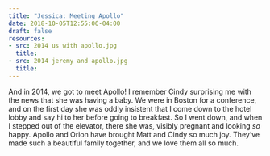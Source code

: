 ```yaml
---
title: "Jessica: Meeting Apollo"
date: 2018-10-05T12:55:06-04:00
draft: false
resources:
- src: 2014 us with apollo.jpg
  title:
- src: 2014 jeremy and apollo.jpg
  title: 
---
```


And in 2014, we got to meet Apollo! I remember Cindy surprising me with the news that she was having a baby. We were in Boston for a conference, and on the first day she was oddly insistent that I come down to the hotel lobby and say hi to her before going to breakfast. So I went down, and when I stepped out of the elevator, there she was, visibly pregnant and looking *so* happy. Apollo and Orion have brought Matt and Cindy so much joy. They’ve made such a beautiful family together, and we love them all so much.
